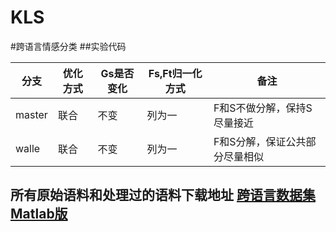 # KLS

#跨语言情感分类
##实验代码

| 分支 | 优化方式 | Gs是否变化 | Fs,Ft归一化方式 |备注 |
| ---- | ---- | ---- | ---- | ---- |
| master | 联合 | 不变 | 列为一 |F和S不做分解，保持S尽量接近|
| walle | 联合 | 不变 | 列为一 |F和S分解，保证公共部分尽量相似|


## 所有原始语料和处理过的语料下载地址 <a href='http://pan.baidu.com/s/1bpbo7hH'  target="_blank"> 跨语言数据集Matlab版</a> 
